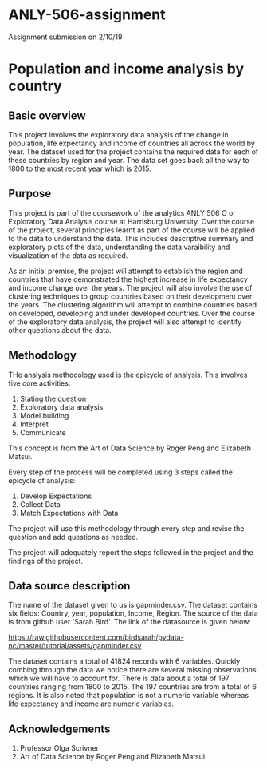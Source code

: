# ANLY-506-assignment
Assignment submission on 2/10/19
# Population and income analysis by country

## Basic overview

This project involves the exploratory data analysis of the change in population, life expectancy and income of countries all across the world by year. The dataset used for the project contains the required data for each of these countries by region and year. The data set goes back all the way to 1800 to the most recent year which is 2015. 

## Purpose

This project is part of the coursework of the analytics ANLY 506 O or Exploratory Data Analysis course at Harrisburg University. Over the course of the project, several principles learnt as part of the course will be applied to the data to understand the data. This includes descriptive summary and exploratory plots of the data, understanding the data varaibility and visualization of the data as required.

As an initial premise, the project will attempt to establish the region and countries that have demonstrated the highest increase in life expectancy and income change over the years. The project will also involve the use of clustering techniques to group countries based on their development over the years. The clustering algorithm will attempt to combine countries based on developed, developing and under developed countries. Over the course of the exploratory data analysis, the project will also attempt to identify other questions about the data.

## Methodology

THe analysis methodology used is the epicycle of analysis. This involves five core activities:

1. Stating the question
2. Exploratory data analysis
3. Model building
4. Interpret
5. Communicate

This concept is from the Art of Data Science by Roger Peng and Elizabeth Matsui.

Every step of the process will be completed using 3 steps called the epicycle of analysis:

1. Develop Expectations
2. Collect Data
3. Match Expectations with Data

The project will use this methodology through every step and revise the question and add questions as needed.

The project will adequately report the steps followed in the project and the findings of the project.

## Data source description

The name of the dataset given to us is gapminder.csv. The dataset contains six fields: Country, year, population, Income, Region. The source of the data is from github user 'Sarah Bird'. The link of the datasource is given below:

https://raw.githubusercontent.com/birdsarah/pydata-nc/master/tutorial/assets/gapminder.csv

The dataset contains a total of 41824 records with 6 variables. Quickly combing through the data we notice there are several missing observations which we will have to account for. There is data about a total of 197 countries ranging from 1800 to 2015. The  197 countries are from a total of 6 regions. It is also noted that population is not a numeric variable whereas life expectancy and income are numeric variables. 

## Acknowledgements

1. Professor Olga Scrivner
2. Art of Data Science by Roger Peng and Elizabeth Matsui



